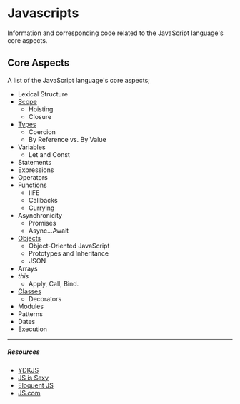 # Javascripts

Information and corresponding code related to the JavaScript language's core aspects.

## Core Aspects

A list of the JavaScript language's core aspects;

- Lexical Structure
- [Scope](scope)
  - Hoisting
  - Closure
- [Types](types)
  - Coercion
  - By Reference vs. By Value
- Variables
  - Let and Const
- Statements
- Expressions
- Operators
- Functions
  - IIFE
  - Callbacks
  - Currying
- Asynchronicity
  - Promises
  - Async...Await
- [Objects](objects)
  - Object-Oriented JavaScript
  - Prototypes and Inheritance
  - JSON
- Arrays
- _this_
  - Apply, Call, Bind.
- [Classes](classes)
  - Decorators
- Modules
- Patterns
- Dates
- Execution

---

##### Resources

- [YDKJS](https://github.com/getify/You-Dont-Know-JS)
- [JS is Sexy](http://javascriptissexy.com/)
- [Eloquent JS](http://eloquentjavascript.net)
- [JS.com](https://www.javascript.com)

